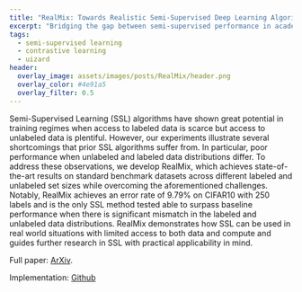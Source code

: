 ```yaml
---
title: "RealMix: Towards Realistic Semi-Supervised Deep Learning Algorithms"
excerpt: "Bridging the gap between semi-supervised performance in academic datasets and real world datasets"
tags:
  - semi-supervised learning
  - contrastive learning
  - uizard
header:
  overlay_image: assets/images/posts/RealMix/header.png
  overlay_color: #4e91a5
  overlay_filter: 0.5
---
```


Semi-Supervised Learning (SSL) algorithms have shown great potential in training regimes when access to labeled data is scarce but access to unlabeled data is plentiful. However, our experiments illustrate several shortcomings that prior SSL algorithms suffer from. In particular, poor performance when unlabeled and labeled data distributions differ. To address these observations, we develop RealMix, which achieves state-of-the-art results on standard benchmark datasets across different labeled and unlabeled set sizes while overcoming the aforementioned challenges. Notably, RealMix achieves an error rate of 9.79% on CIFAR10 with 250 labels and is the only SSL method tested able to surpass baseline performance when there is significant mismatch in the labeled and unlabeled data distributions. RealMix demonstrates how SSL can be used in real world situations with limited access to both data and compute and guides further research in SSL with practical applicability in mind.

Full paper: [ArXiv](https://arxiv.org/abs/1912.08766).

Implementation: [Github](https://github.com/uizard-technologies/realmix)